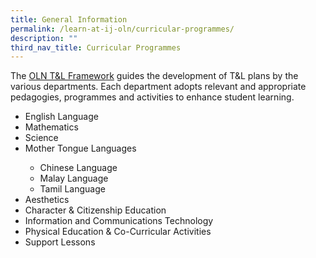 ```yaml
---
title: General Information
permalink: /learn-at-ij-oln/curricular-programmes/
description: ""
third_nav_title: Curricular Programmes
---
```


<p>The&nbsp;<a href="/learn-at-ij-oln/our-curriculum/tnl-framework" target="">OLN T&amp;L Framework</a>&nbsp;guides the development of T&amp;L plans by the various departments. Each department adopts relevant and appropriate pedagogies, programmes and activities to enhance student learning.&nbsp;</p>
<ul>
<li>English Language</li>
<li>Mathematics</li>
<li>Science</li>
<li>Mother Tongue Languages</li>
<ul>
<li>Chinese Language</li>
<li>Malay Language</li>
<li>Tamil Language</li>
</ul>
<li>Aesthetics</li>
<li>Character &amp; Citizenship Education</li>
<li>Information and Communications Technology&nbsp;</li>
<li>Physical Education &amp; Co-Curricular Activities&nbsp</li>
<li>Support Lessons</li>
</ul>